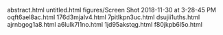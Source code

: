 abstract.html
untitled.html
figures/Screen Shot 2018-11-30 at 3-28-45 PM
oqft6ael8ac.html
176d3mjalv4.html
7pitlkpn3uc.html
dsujii1uths.html
ajrnbgog1a8.html
a6lulk7l1no.html
1jd95akstqg.html
f80jkpb6l5o.html